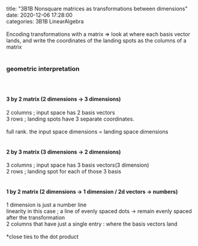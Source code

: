 title: "3B1B Nonsquare matrices as transformations between dimensions"	
date: 2020-12-06 17:28:00	
categories: 3B1B LinearAlgebra
<br>
<br>
Encoding transformations with a matrix 
=> look at where each basis vector lands, and write the coordinates of the landing spots as the columns of a matrix
<br>
<br>
<h3>geometric interpretation<h3>
<br>
  <h4>3 by 2 matrix  (2 dimensions -> 3 dimensions)</h4>
  2 columns ;  input space has 2 basis vectors<br>
  3 rows ; landing spots have 3 separate coordinates.<br>
  <br>
  full rank. the input space dimensions = landing space dimensions
<br>
<br>
<h4>2 by 3 matrix (3 dimensions -> 2 dimensions)</h4>
  3 columns ; input space has 3 basis vectors(3 dimension)<br>
  2 rows ; landing spot for each of those 3 basis
<br>
<br>
<h4>1 by 2 matrix (2 dimensions -> 1 dimension / 2d vectors -> numbers)</h4>
  1 dimension is just a number line<br>
  linearity in this case ;  a line of evenly spaced dots -> remain evenly spaced after the        transformation <br>
  2 columns that have just a single entry : where the basis vectors land<br>
  <br>
  *close ties to the dot product
</ul>
